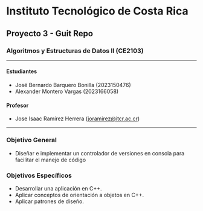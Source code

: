 # Instituto Tecnológico de Costa Rica

## Proyecto 3 - Guit Repo

### Algoritmos y Estructuras de Datos II (CE2103)

---

#### Estudiantes

- José Bernardo Barquero Bonilla (2023150476)
- Alexander Montero Vargas (2023166058)

#### Profesor

- Jose Isaac Ramírez Herrera (<joramirez@itcr.ac.cr>)

---

### Objetivo General

- Diseñar e implementar un controlador de versiones en consola para facilitar el manejo de código

### Objetivos Específicos

- Desarrollar una aplicación en C++.
- Aplicar conceptos de orientación a objetos en C++.
- Aplicar patrones de diseño.
